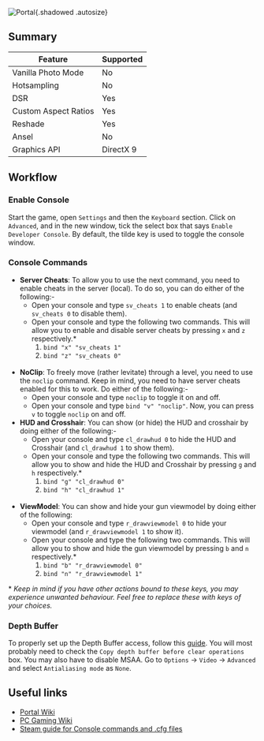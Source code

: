 ![Portal](Images\portal_header.png "Shot by cHota gAbbar"){.shadowed .autosize}

## Summary

Feature | Supported
--|--
Vanilla Photo Mode | No
Hotsampling | No
DSR | Yes
Custom Aspect Ratios | Yes
Reshade | Yes
Ansel | No
Graphics API | DirectX 9

## Workflow

### Enable Console

Start the game, open `Settings` and then the `Keyboard` section. Click on `Advanced`, and in the new window, tick the select box that says `Enable Developer Console`. By default, the tilde key is used to toggle the console window.

### Console Commands

* **Server Cheats**: To allow you to use the next command, you need to enable cheats in the server (local). To do so, you can do either of the following:-
  * Open your console and type `sv_cheats 1` to enable cheats (and `sv_cheats 0` to disable them).
  * Open your console and type the following two commands. This will allow you to enable and disable server cheats by pressing `x` and `z` respectively.\*
      1. `bind "x" "sv_cheats 1"`
      2. `bind "z" "sv_cheats 0"`
    <br/>
* **NoClip**: To freely move (rather levitate) through a level, you need to use the `noclip` command. Keep in mind, you need to have server cheats enabled for this to work. Do either of the following:-
  * Open your console and type `noclip` to toggle it on and off.
  * Open your console and type `bind "v" "noclip"`. Now, you can press `v` to toggle `noclip` on and off.
    <br/>
* **HUD and Crosshair**: You can show (or hide) the HUD and crosshair by doing either of the following:-
  * Open your console and type `cl_drawhud 0` to hide the HUD and Crosshair (and `cl_drawhud 1` to show them).
  * Open your console and type the following two commands. This will allow you to show and hide the HUD and Crosshair by pressing `g` and `h` respectively.\*
      1. `bind "g" "cl_drawhud 0"`
      2. `bind "h" "cl_drawhud 1"`
    <br/>
* **ViewModel**: You can show and hide your gun viewmodel by doing either of the following:
  * Open your console and type `r_drawviewmodel 0` to hide your viewmodel (and `r_drawviewmodel 1` to show it).
  * Open your console and type the following two commands. This will allow you to show and hide the gun viewmodel by pressing `b` and `n` respectively.\*
      1. `bind "b" "r_drawviewmodel 0"`
      2. `bind "n" "r_drawviewmodel 1"`

\* *Keep in mind if you have other actions bound to these keys, you may experience unwanted behaviour. Feel free to replace these with keys of your choices.*

### Depth Buffer

To properly set up the Depth Buffer access, follow this [guide](https://framedsc.com/ReshadeGuides/setupreshade.htm#checking-depth-buffer-access). You will most probably need to check the `Copy depth buffer before clear operations` box. You may also have to disable MSAA. Go to `Options` -> `Video` -> `Advanced` and select `Antialiasing mode` as `None`.

## Useful links

* [Portal Wiki](https://theportalwiki.com/wiki/Help:Taking_Screenshots)
* [PC Gaming Wiki](https://www.pcgamingwiki.com/wiki/Portal)
* [Steam guide for Console commands and .cfg files](https://steamcommunity.com/sharedfiles/filedetails/?id=381795162)

